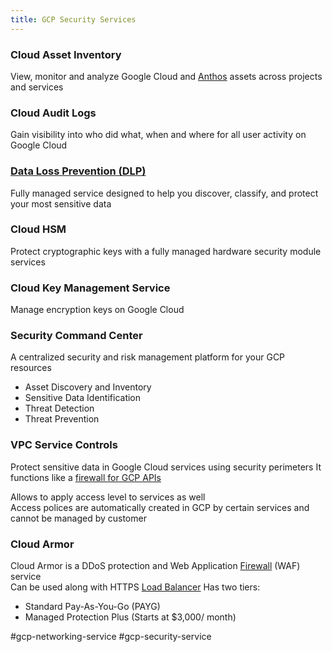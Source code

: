 ```yaml
---
title: GCP Security Services
---
```


### Cloud Asset Inventory

View, monitor and analyze Google Cloud and [Anthos](../GCP%20Hybrid%20Cloud%20Services/Anthos.md) assets across projects and services

### Cloud Audit Logs

Gain visibility into who did what, when and where for all user activity on Google Cloud

### [Data Loss Prevention (DLP)](Data%20Loss%20Prevention%20%28DLP%29.md)

Fully managed service designed to help you discover, classify, and protect your most sensitive data

### Cloud HSM

Protect cryptographic keys with a fully managed hardware security module services

### Cloud Key Management Service

Manage encryption keys on Google Cloud

### Security Command Center

A centralized security and risk management platform for your GCP resources

* Asset Discovery and Inventory
* Sensitive Data Identification
* Threat Detection
* Threat Prevention

### VPC Service Controls

Protect sensitive data in Google Cloud services using security perimeters
It functions like a <u>firewall for GCP APIs</u>
  
Allows to apply access level to services as well  
Access polices are automatically created in GCP by certain services and cannot be managed by customer

### Cloud Armor

Cloud Armor is a DDoS protection and Web Application [Firewall](../../../Networking/Networking%20Devices/Firewall/Firewall.md) (WAF) service  
Can be used along with HTTPS [Load Balancer](../../../Networking/Networking%20Devices/Load%20Balancer.md)
Has two tiers:

* Standard Pay-As-You-Go (PAYG)
* Managed Protection Plus (Starts at $3,000/ month)

#gcp-networking-service #gcp-security-service